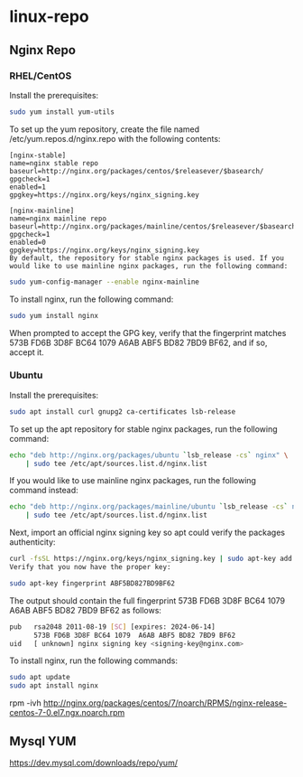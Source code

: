# linux-repo

## Nginx Repo

### RHEL/CentOS
Install the prerequisites:
```bash
sudo yum install yum-utils
```
To set up the yum repository, create the file named /etc/yum.repos.d/nginx.repo with the following contents:
```
[nginx-stable]
name=nginx stable repo
baseurl=http://nginx.org/packages/centos/$releasever/$basearch/
gpgcheck=1
enabled=1
gpgkey=https://nginx.org/keys/nginx_signing.key

[nginx-mainline]
name=nginx mainline repo
baseurl=http://nginx.org/packages/mainline/centos/$releasever/$basearch/
gpgcheck=1
enabled=0
gpgkey=https://nginx.org/keys/nginx_signing.key
By default, the repository for stable nginx packages is used. If you would like to use mainline nginx packages, run the following command:
```

```bash
sudo yum-config-manager --enable nginx-mainline
```
To install nginx, run the following command:

```bash
sudo yum install nginx
```
When prompted to accept the GPG key, verify that the fingerprint matches 573B FD6B 3D8F BC64 1079 A6AB ABF5 BD82 7BD9 BF62, and if so, accept it.


### Ubuntu
Install the prerequisites:

```bash
sudo apt install curl gnupg2 ca-certificates lsb-release
```
To set up the apt repository for stable nginx packages, run the following command:

```bash
echo "deb http://nginx.org/packages/ubuntu `lsb_release -cs` nginx" \
    | sudo tee /etc/apt/sources.list.d/nginx.list
```
If you would like to use mainline nginx packages, run the following command instead:

```bash
echo "deb http://nginx.org/packages/mainline/ubuntu `lsb_release -cs` nginx" \
    | sudo tee /etc/apt/sources.list.d/nginx.list
```
Next, import an official nginx signing key so apt could verify the packages authenticity:

```bash
curl -fsSL https://nginx.org/keys/nginx_signing.key | sudo apt-key add -
Verify that you now have the proper key:

sudo apt-key fingerprint ABF5BD827BD9BF62
```
The output should contain the full fingerprint 573B FD6B 3D8F BC64 1079 A6AB ABF5 BD82 7BD9 BF62 as follows:

```bash
pub   rsa2048 2011-08-19 [SC] [expires: 2024-06-14]
      573B FD6B 3D8F BC64 1079  A6AB ABF5 BD82 7BD9 BF62
uid   [ unknown] nginx signing key <signing-key@nginx.com>
```
To install nginx, run the following commands:

```bash
sudo apt update
sudo apt install nginx
```

rpm -ivh http://nginx.org/packages/centos/7/noarch/RPMS/nginx-release-centos-7-0.el7.ngx.noarch.rpm 
 

## Mysql YUM

https://dev.mysql.com/downloads/repo/yum/
